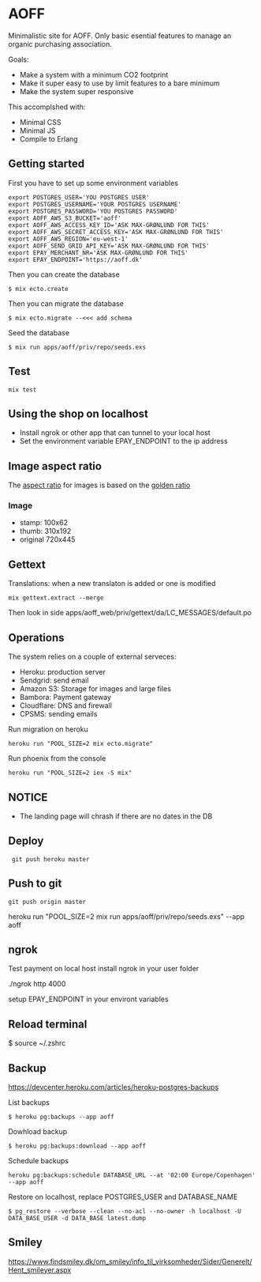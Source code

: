 # AOFF

Minimalistic site for AOFF. Only basic esential features to manage an organic purchasing association.

Goals:
* Make a system with a minimum CO2 footprint
* Make it super easy to use by limit features to a bare minimum
* Make the system super responsive

This accomplshed with:

* Minimal CSS
* Minimal JS
* Compile to Erlang

## Getting started
First you have to set up some environment variables

    export POSTGRES_USER='YOU POSTGRES USER'
    export POSTGRES_USERNAME='YOUR POSTGRES USERNAME'
    export POSTGRES_PASSWORD='YOU POSTGRES PASSWORD'
    export AOFF_AWS_S3_BUCKET='aoff'
    export AOFF_AWS_ACCESS_KEY_ID='ASK MAX-GRØNLUND FOR THIS'
    export AOFF_AWS_SECRET_ACCESS_KEY='ASK MAX-GRØNLUND FOR THIS'
    export AOFF_AWS_REGION='eu-west-1'
    export AOFF_SEND_GRID_API_KEY='ASK MAX-GRØNLUND FOR THIS'
    export EPAY_MERCHANT_NR='ASK MAX-GRØNLUND FOR THIS'
    export EPAY_ENDPOINT='https://aoff.dk'

Then you can create the database
```
$ mix ecto.create
```

Then you can migrate the database
```
$ mix ecto.migrate --<<< add schema
```
Seed the database
```
$ mix run apps/aoff/priv/repo/seeds.exs
```

## Test
```
mix test
```
## Using the shop on localhost
 - Install ngrok or other app that can tunnel to your local host
 - Set the environment variable EPAY_ENDPOINT to the ip address

## Image aspect ratio
The [aspect ratio](https://en.wikipedia.org/wiki/Aspect_ratio_(image)) for images is based on the [golden ratio](https://en.wikipedia.org/wiki/Golden_ratio)

### Image
- stamp: 100x62
- thumb: 310x192
- original 720x445


## Gettext
Translations: when a new translaton is added or one is modified

```
mix gettext.extract --merge
```
Then look in side apps/aoff_web/priv/gettext/da/LC_MESSAGES/default.po

## Operations
The system relies on a couple of external serveces:

- Heroku: production server
- Sendgrid: send email
- Amazon S3: Storage for images and large files
- Bambora: Payment gateway
- Cloudflare: DNS and firewall
- CPSMS: sending emails


Run migration on heroku
```
heroku run "POOL_SIZE=2 mix ecto.migrate"
```

Run phoenix from the console
```
heroku run "POOL_SIZE=2 iex -S mix"
```

## NOTICE
- The landing page will chrash if there are no dates in the DB

 ## Deploy
```
 git push heroku master
```

## Push to git
```
git push origin master
```

heroku run "POOL_SIZE=2 mix run apps/aoff/priv/repo/seeds.exs" --app aoff

## ngrok
Test payment on local host
install ngrok in your user folder

./ngrok http 4000

setup EPAY_ENDPOINT in your environt variables

## Reload terminal
$ source ~/.zshrc

## Backup
https://devcenter.heroku.com/articles/heroku-postgres-backups

List backups
```
$ heroku pg:backups --app aoff
```

Dowhload backup
```
$ heroku pg:backups:download --app aoff
```

Schedule backups
```
heroku pg:backups:schedule DATABASE_URL --at '02:00 Europe/Copenhagen' --app aoff
```

Restore on localhost, replace POSTGRES_USER and DATABASE_NAME
```
$ pg_restore --verbose --clean --no-acl --no-owner -h localhost -U DATA_BASE_USER -d DATA_BASE latest.dump
```

## Smiley
https://www.findsmiley.dk/om_smiley/info_til_virksomheder/Sider/Generelt/Hent_smileyer.aspx

